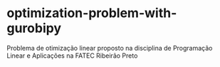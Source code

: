 # optimization-problem-with-gurobipy
Problema de otimização linear proposto na disciplina de Programação Linear e Aplicações na FATEC Ribeirão Preto
